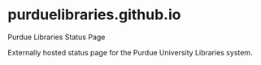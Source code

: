 purduelibraries.github.io
=========================

Purdue Libraries Status Page

Externally hosted status page for the Purdue University Libraries system.
